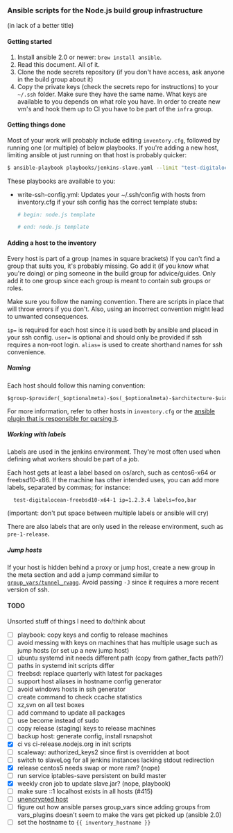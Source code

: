 ### Ansible scripts for the Node.js build group infrastructure

(in lack of a better title)


#### Getting started

1. Install ansible 2.0 or newer: `brew install ansible`.
2. Read this document. All of it.
3. Clone the node secrets repository (if you don't have access, ask anyone in
   the build group about it)
4. Copy the private keys (check the secrets repo for instructions) to your
   `~/.ssh` folder. Make sure they have the same name. What keys are available
   to you depends on what role you have. In order to create new vm's and hook
   them up to CI you have to be part of the `infra` group.

#### Getting things done

Most of your work will probably include editing `inventory.cfg`, followed by
running one (or multiple) of below playbooks. If you're adding a new host,
limiting ansible ot just running on that host is probably quicker:

```bash
$ ansible-playbook playbooks/jenkins-slave.yaml --limit "test-digitalocean-freebsd10-x64-1"
```

These playbooks are available to you:

 - write-ssh-config.yml: Updates your ~/.ssh/config with hosts from
   inventory.cfg if your ssh config has the correct template stubs:
   ```bash
   # begin: node.js template

   # end: node.js template
   ```

#### Adding a host to the inventory

Every host is part of a group (names in square brackets) If you can't find a
group that suits you, it's probably missing. Go add it (if you know what you're
doing) or ping someone in the build group for advice/guides. Only add it to one
group since each group is meant to contain sub groups or roles.

Make sure you follow the naming convention. There are scripts in place that
will throw errors if you don't. Also, using an incorrect convention might
lead to unwanted consequences.

`ip=` is required for each host since it is used both by ansible and placed
in your ssh config. `user=` is optional and should only be provided if ssh
requires a non-root login. `alias=` is used to create shorthand names for
ssh convenience.

##### Naming

Each host should follow this naming convention:

```
$group-$provider(_$optionalmeta)-$os(_$optionalmeta)-$architecture-$uid
```

For more information, refer to other hosts in `inventory.cfg` or the [ansible
plugin that is responsible for parsing it][1].

[1]: plugins/vars/parse_host.py

##### Working with labels

Labels are used in the jenkins environment. They're most often used when
defining what workers should be part of a job.

Each host gets at least a label based on os/arch, such as centos6-x64 or
freebsd10-x86. If the machine has other intended uses, you can add more
labels, separated by commas; for instance:
```
  test-digitalocean-freebsd10-x64-1 ip=1.2.3.4 labels=foo,bar
```

(important: don't put space between multiple labels or ansible will cry)

There are also labels that are only used in the release environment, such as
`pre-1-release`.

##### Jump hosts
If your host is hidden behind a proxy or jump host, create a new group in the
meta section and add a jump command similar to [`group_vars/tunnel_rvagg`][2]. Avoid passing `-J` since it requires a more recent version of ssh.

[2]: group_vars/tunnel_rvagg


#### TODO

Unsorted stuff of things I need to do/think about

- [ ] playbook: copy keys and config to release machines
- [ ] avoid messing with keys on machines that has multiple usage such as jump
      hosts (or set up a new jump host)
- [ ] ubuntu systemd init needs different path (copy from gather_facts path?)
- [ ] paths in systemd init scripts differ
- [ ] freebsd: replace quarterly with latest for packages
- [ ] support host aliases in hostname config generator
- [ ] avoid windows hosts in ssh generator
- [ ] create command to check ccache statistics
- [ ] xz,svn on all test boxes
- [ ] add command to update all packages
- [ ] use become instead of sudo
- [ ] copy release (staging) keys to release machines
- [ ] backup host: generate config, install rsnapshot
- [x] ci vs ci-release.nodejs.org in init scripts
- [ ] scaleway: authorized_keys2 since first is overridden at boot
- [ ] switch to slaveLog for all jenkins instances lacking stdout redirection
- [x] release centos5 needs swap or more ram? (nope)
- [ ] run service iptables-save persistent on build master
- [x] weekly cron job to update slave.jar? (nope, playbook)
- [ ] make sure ::1 localhost exists in all hosts (#415)
- [ ] [unencrypted host](https://git.io/v6H1z)
- [ ] figure out how ansible parses group_vars since adding groups from
      vars_plugins doesn't seem to make the vars get picked up (ansible 2.0)
- [ ] set the hostname to `{{ inventory_hostname }}`
